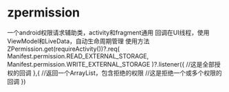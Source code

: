 # zpermission
一个android权限请求辅助类，activity和fragment通用
回调在UI线程，使用ViewModel和LiveData，自动生命周期管理
使用方法
            ZPermission.get(requireActivity())?.req(
                Manifest.permission.READ_EXTERNAL_STORAGE,
                Manifest.permission.WRITE_EXTERNAL_STORAGE
            )?.listener({
                //这是全部授权的回调
            },{
                //返回一个ArrayList<String>，包含拒绝的权限
                //这是拒绝一个或多个权限的回调
            })
